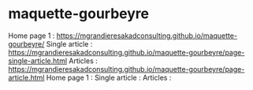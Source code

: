 # maquette-gourbeyre
Home page 1 : https://mgrandieresakadconsulting.github.io/maquette-gourbeyre/
Single article : https://mgrandieresakadconsulting.github.io/maquette-gourbeyre/page-single-article.html
Articles : https://mgrandieresakadconsulting.github.io/maquette-gourbeyre/page-article.html
Home page 1 : 
Single article :
Articles : 
